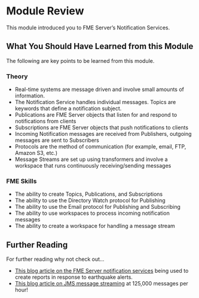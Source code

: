 # Module Review

This module introduced you to FME Server’s Notification Services.

## What You Should Have Learned from this Module ##

The following are key points to be learned from this module.

### Theory ###

- Real-time systems are message driven and involve small amounts of information.
- The Notification Service handles individual messages. Topics are keywords that define a notification subject.
- Publications are FME Server objects that listen for and respond to notifications from clients
- Subscriptions are FME Server objects that push notifications to clients
- Incoming Notification messages are received from Publishers, outgoing messages are sent to Subscribers
- Protocols are the method of communication (for example, email, FTP, Amazon S3, etc.)
- Message Streams are set up using transformers and involve a workspace that runs continuously receiving/sending messages

### FME Skills ###

- The ability to create Topics, Publications, and Subscriptions
- The ability to use the Directory Watch protocol for Publishing
- The ability to use the Email protocol for Publishing and Subscribing
- The ability to use workspaces to process incoming notification messages
- The ability to create a workspace for handling a message stream

## Further Reading ##

For further reading why not check out... 

- [This blog article on the FME Server notification services](http://blog.safe.com/2016/05/real-time-earthquake-reports-powered-by-fme-notification-services/) being used to create reports in response to earthquake alerts.
- [This blog article on JMS message streaming](http://blog.safe.com/2014/12/125000-mph-railways/) at 125,000 messages per hour!
